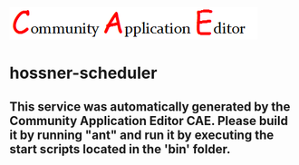 ![CAE](https://github.com/CAE-Community-Application-Editor/microservice-hossner-scheduler/blob/master/img/logo.png)  

hossner-scheduler
===================


This service was automatically generated by the Community Application Editor CAE. Please build it by running "ant" and run it by executing the start scripts located in the 'bin' folder.
---------------
